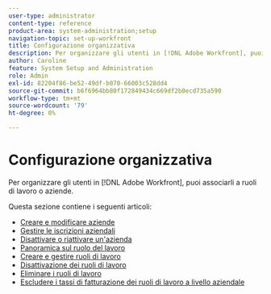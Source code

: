 ```yaml
---
user-type: administrator
content-type: reference
product-area: system-administration;setup
navigation-topic: set-up-workfront
title: Configurazione organizzativa
description: Per organizzare gli utenti in [!DNL Adobe Workfront], puoi associarli a ruoli di lavoro o aziende.
author: Caroline
feature: System Setup and Administration
role: Admin
exl-id: 82204f86-be52-49df-b070-66003c528dd4
source-git-commit: b6f6964bb80f172849434c669df2b0ecd735a590
workflow-type: tm+mt
source-wordcount: '79'
ht-degree: 0%

---
```


# Configurazione organizzativa

Per organizzare gli utenti in [!DNL Adobe Workfront], puoi associarli a ruoli di lavoro o aziende.

Questa sezione contiene i seguenti articoli:

* [Creare e modificare aziende](../../../administration-and-setup/set-up-workfront/organizational-setup/create-and-edit-companies.md)
* [Gestire le iscrizioni aziendali](../../../administration-and-setup/set-up-workfront/organizational-setup/manage-company-memberships.md)
* [Disattivare o riattivare un&#39;azienda](../../../administration-and-setup/set-up-workfront/organizational-setup/deactivate-a-company.md)
* [Panoramica sul ruolo del lavoro](../../../administration-and-setup/set-up-workfront/organizational-setup/job-role-overview.md)
* [Creare e gestire ruoli di lavoro](../../../administration-and-setup/set-up-workfront/organizational-setup/create-manage-job-roles.md)
* [Disattivazione dei ruoli di lavoro](../../../administration-and-setup/set-up-workfront/organizational-setup/deactivate-job-roles.md)
* [Eliminare i ruoli di lavoro](../../../administration-and-setup/set-up-workfront/organizational-setup/delete-job-roles.md)
* [Escludere i tassi di fatturazione dei ruoli di lavoro a livello aziendale](../../../administration-and-setup/set-up-workfront/organizational-setup/override-job-role-billing-rates-company-level.md)
